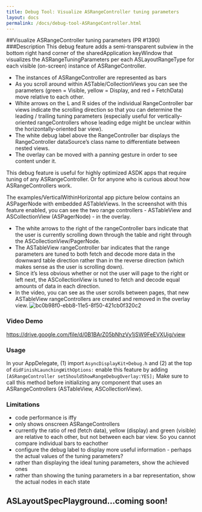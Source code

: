 ```yaml
---
title: Debug Tool: Visualize ASRangeController tuning parameters
layout: docs
permalink: /docs/debug-tool-ASRangeController.html
---
```

##Visualize ASRangeController tuning parameters (PR #1390)
###Description 
This debug feature adds a semi-transparent subview in the bottom right hand corner of the sharedApplication keyWindow that visualizes the ASRangeTuningParameters per each ASLayoutRangeType for each visible (on-screen) instance of ASRangeController. 

- The instances of ASRangeController are represented as bars
- As you scroll around within ASTable/CollectionViews you can see the parameters (green = Visible, yellow = Display, and red = FetchData) move relative to each other. 
- White arrows on the L and R sides of the individual RangeController bar views indicate the scrolling direction so that you can determine the leading / trailing tuning parameters (especially useful for vertically-oriented rangeControllers whose leading edge might be unclear within the horizontally-oriented bar view). 
- The white debug label above the RangeController bar displays the RangeController dataSource’s class name to differentiate between nested views.
- The overlay can be moved with a panning gesture in order to see content under it.

This debug feature is useful for highly optimized ASDK apps that require tuning of any ASRangeController. Or for anyone who is curious about how ASRangeControllers work. 

The examples/VerticalWithinHorizontal app picture below contains an ASPagerNode with embedded ASTableViews. In the screenshot with this feature enabled, you can see the two range controllers - ASTableView and ASCollectionView (ASPagerNode) - in the overlay. 
- The white arrows to the right of the rangeController bars indicate that the user is currently scrolling down through the table and right through the ASCollectionView/PagerNode. 
- The ASTableView rangeController bar indicates that the range parameters are tuned to both fetch and decode more data in the downward table direction rather than in the reverse direction (which makes sense as the user is scrolling down). 
- Since it’s less obvious whether or not the user will page to the right or left next, the ASCollectionView is tuned to fetch and decode equal amounts of data in each direction. 
- In the video, you can see as the user scrolls between pages, that new ASTableView rangeControllers are created and removed in the overlay view. 
![bc0b98f0-ebb8-11e5-8f50-421cb0f320c2](https://cloud.githubusercontent.com/assets/3419380/14057072/ef7f63a0-f2b2-11e5-92a5-f65b2d207e63.png)

### Video Demo
https://drive.google.com/file/d/0B1BArZ05bNhzVy1jSW9FeEVXUjg/view

### Usage
In your AppDelegate, (1) import `AsyncDisplayKit+Debug.h` and (2) at the top of `didFinishLaunchingWithOptions:` enable this feature by adding `[ASRangeController setShouldShowRangeDebugOverlay:YES];` Make sure to call this method before initializing any component that uses an ASRangeControllers (ASTableView, ASCollectionView).
### Limitations
- code performance is iffy
- only shows onscreen ASRangeControllers
- currently the ratio of red (fetch data), yellow (display) and green (visible) are relative to each other, but not between each bar view. So you cannot compare individual bars to eachother
- configure the debug label to display more useful information - perhaps the actual values of the tuning parameters?
- rather than displaying the ideal tuning parameters, show the achieved ones
- rather than showing the tuning parameters in a bar representation, show the actual nodes in each state

## ASLayoutSpecPlayground...coming soon!
